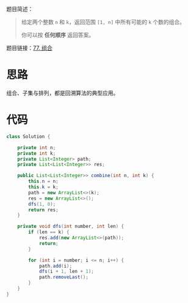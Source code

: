 题目简述：

> 给定两个整数 `n` 和 `k`，返回范围 `[1, n]` 中所有可能的 `k` 个数的组合。
>
> 你可以按 **任何顺序** 返回答案。

题目链接：[77. 组合](https://leetcode.cn/problems/combinations/)

# 思路

组合、子集与排列，都是回溯算法的典型应用。

# 代码

```java
class Solution {

    private int n;
    private int k;
    private List<Integer> path;
    private List<List<Integer>> res;

    public List<List<Integer>> combine(int n, int k) {
        this.n = n;
        this.k = k;
        path = new ArrayList<>(k);
        res = new ArrayList<>();
        dfs(1, 0);
        return res;
    }

    private void dfs(int number, int len) {
        if (len == k) {
            res.add(new ArrayList<>(path));
            return;
        }

        for (int i = number; i <= n; i++) {
            path.add(i);
            dfs(i + 1, len + 1);
            path.removeLast();
        }
    }
}
```

